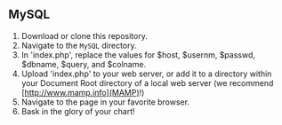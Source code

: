 ## MySQL

1. Download or clone this repository.
2. Navigate to the `MySQL` directory.
3. In 'index.php', replace the values for $host, $usernm, $passwd, $dbname, $query, and $colname.
4. Upload 'index.php' to your web server, or add it to a directory within your Document Root directory of a local web server (we recommend [http://www.mamp.info](MAMP)!)
5. Navigate to the page in your favorite browser.
6. Bask in the glory of your chart! 
